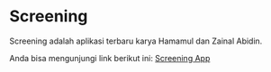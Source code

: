 # Screening

Screening adalah aplikasi terbaru karya Hamamul dan Zainal Abidin.

Anda bisa mengunjungi link berikut ini:
[Screening App](https://asmer.kursusflutter.com/)
